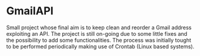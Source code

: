 # GmailAPI
Small project whose final aim is to keep clean and reorder a Gmail address exploiting an API.
The project is still on-going due to some little fixes and the possibility to add some 
functionalities. 
The process was initially tought to be performed periodically making use of Crontab (Linux based systems). 
